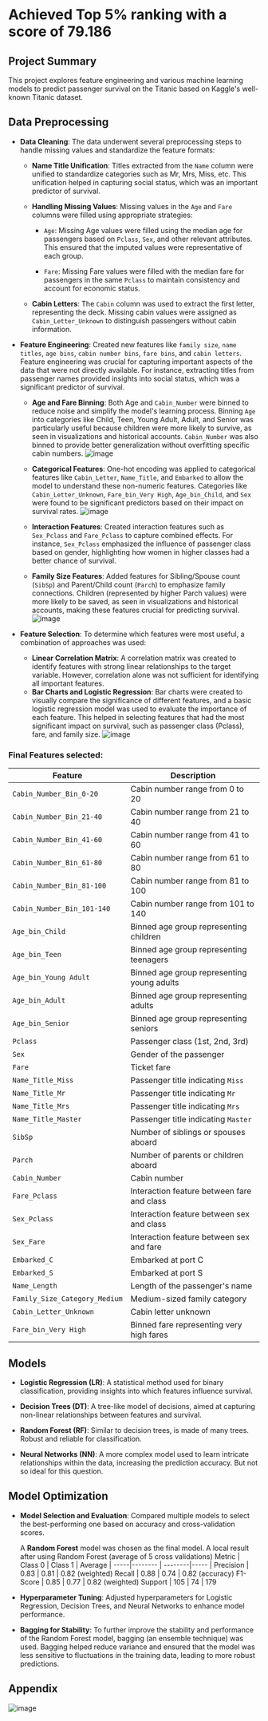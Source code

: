 # Achieved Top 5% ranking with a score of 79.186

## Project Summary
This project explores feature engineering and various machine learning models to predict passenger survival on the Titanic based on Kaggle's well-known Titanic dataset.

## Data Preprocessing

- **Data Cleaning**: The data underwent several preprocessing steps to handle missing values and standardize the feature formats:

  - **Name Title Unification**: Titles extracted from the `Name` column were unified to standardize categories such as Mr, Mrs, Miss, etc. This unification helped in capturing social status, which was an important predictor of survival.

  - **Handling Missing Values**: Missing values in the `Age` and `Fare` columns were filled using appropriate strategies:

    - `Age`: Missing Age values were filled using the median age for passengers based on `Pclass`, `Sex`, and other relevant attributes. This ensured that the imputed values were representative of each group.

    - `Fare`: Missing Fare values were filled with the median fare for passengers in the same `Pclass` to maintain consistency and account for economic status.

  - **Cabin Letters**: The `Cabin` column was used to extract the first letter, representing the deck. Missing cabin values were assigned as `Cabin_Letter_Unknown` to distinguish passengers without cabin information.

- **Feature Engineering**: Created new features like `family size`, `name titles`, `age bins`, `cabin number bins`, `fare bins`, and `cabin letters`. Feature engineering was crucial for capturing important aspects of the data that were not directly available. For instance, extracting titles from passenger names provided insights into social status, which was a significant predictor of survival.
  - **Age and Fare Binning**: Both Age and `Cabin_Number` were binned to reduce noise and simplify the model's learning process. Binning `Age` into categories like Child, Teen, Young Adult, Adult, and Senior was particularly useful because children were more likely to survive, as seen in visualizations and historical accounts. `Cabin_Number` was also binned to provide better generalization without overfitting specific cabin numbers.
    ![image](https://github.com/user-attachments/assets/f4209b11-7c63-41a6-bed0-7004f64ad52c)

  - **Categorical Features**: One-hot encoding was applied to categorical features like `Cabin_Letter`, `Name_Title`, and `Embarked` to allow the model to understand these non-numeric features. Categories like `Cabin_Letter_Unknown`, `Fare_bin_Very High`, `Age_bin_Child`, and `Sex` were found to be significant predictors based on their impact on survival rates.
    ![image](https://github.com/user-attachments/assets/6288c05c-37a9-42e0-8d58-caae7dad0586)

  - **Interaction Features**: Created interaction features such as `Sex_Pclass` and `Fare_Pclass` to capture combined effects. For instance, `Sex_Pclass` emphasized the influence of passenger class based on gender, highlighting how women in higher classes had a better chance of survival.

  - **Family Size Features**: Added features for Sibling/Spouse count (`SibSp`) and Parent/Child count (`Parch`) to emphasize family connections. Children (represented by higher Parch values) were more likely to be saved, as seen in visualizations and historical accounts, making these features crucial for predicting survival.
    ![image](https://github.com/user-attachments/assets/b253bc31-99b6-4965-88b1-e458eb0287ed)

- **Feature Selection**: To determine which features were most useful, a combination of approaches was used:
  - **Linear Correlation Matrix**: A correlation matrix was created to identify features with strong linear relationships to the target variable. However, correlation alone was not sufficient for identifying all important features.
  - **Bar Charts and Logistic Regression**: Bar charts were created to visually compare the significance of different features, and a basic logistic regression model was used to evaluate the importance of each feature. This helped in selecting features that had the most significant impact on survival, such as passenger class (Pclass), fare, and family size.
    ![image](https://github.com/user-attachments/assets/593e97e6-0805-4354-ac1e-b622c11fb03d)
### Final Features selected:
| Feature                         | Description                                      |
| ---                             | ---                                              |
| `Cabin_Number_Bin_0-20`         | Cabin number range from 0 to 20                  |
| `Cabin_Number_Bin_21-40`        | Cabin number range from 21 to 40                 |
| `Cabin_Number_Bin_41-60`        | Cabin number range from 41 to 60                 |
| `Cabin_Number_Bin_61-80`        | Cabin number range from 61 to 80                 |
| `Cabin_Number_Bin_81-100`       | Cabin number range from 81 to 100                |
| `Cabin_Number_Bin_101-140`      | Cabin number range from 101 to 140               |
| `Age_bin_Child`                 | Binned age group representing children           |
| `Age_bin_Teen`                  | Binned age group representing teenagers          |
| `Age_bin_Young Adult`           | Binned age group representing young adults       |
| `Age_bin_Adult`                 | Binned age group representing adults             |
| `Age_bin_Senior`                | Binned age group representing seniors            |
| `Pclass`                        | Passenger class (1st, 2nd, 3rd)                  |
| `Sex`                           | Gender of the passenger                          |
| `Fare`                          | Ticket fare                                      |
| `Name_Title_Miss`               | Passenger title indicating `Miss`                |
| `Name_Title_Mr`                 | Passenger title indicating `Mr`                  |
| `Name_Title_Mrs`                | Passenger title indicating `Mrs`                 |
| `Name_Title_Master`             | Passenger title indicating `Master`              |
| `SibSp`                         | Number of siblings or spouses aboard             |
| `Parch`                         | Number of parents or children aboard             |
| `Cabin_Number`                  | Cabin number                                     |
| `Fare_Pclass`                   | Interaction feature between fare and class       |
| `Sex_Pclass`                    | Interaction feature between sex and class        |
| `Sex_Fare`                      | Interaction feature between sex and fare         |
| `Embarked_C`                    | Embarked at port C                               |
| `Embarked_S`                    | Embarked at port S                               |
| `Name_Length`                   | Length of the passenger's name                   |
| `Family_Size_Category_Medium`   | Medium-sized family category                     |
| `Cabin_Letter_Unknown`          | Cabin letter unknown                             |
| `Fare_bin_Very High`            | Binned fare representing very high fares         |

## Models
- **Logistic Regression (LR)**: A statistical method used for binary classification, providing insights into which features influence survival.

- **Decision Trees (DT)**: A tree-like model of decisions, aimed at capturing non-linear relationships between features and survival.

- **Random Forest (RF)**: Similar to decision trees, is made of many trees. Robust and reliable for classification.

- **Neural Networks (NN)**: A more complex model used to learn intricate relationships within the data, increasing the prediction accuracy. But not so ideal for this question.

## Model Optimization
- **Model Selection and Evaluation**: Compared multiple models to select the best-performing one based on accuracy and cross-validation scores.

  A **Random Forest** model was chosen as the final model.
  A local result after using Random Forest (average of 5 cross validations)
  Metric | Class 0 | Class 1 | Average
  | -----|-------- | --------|----- |
  Precision | 0.83 | 0.81 | 0.82 (weighted)
  Recall | 0.88 | 0.74 | 0.82 (accuracy)
  F1-Score | 0.85 | 0.77 | 0.82 (weighted)
  Support | 105 | 74 | 179
  
- **Hyperparameter Tuning**: Adjusted hyperparameters for Logistic Regression, Decision Trees, and Neural Networks to enhance model performance.

- **Bagging for Stability**: To further improve the stability and performance of the Random Forest model, bagging (an ensemble technique) was used. Bagging helped reduce variance and ensured that the model was less sensitive to fluctuations in the training data, leading to more robust predictions.


## Appendix
![image](https://github.com/user-attachments/assets/3453f5c6-40fa-47f2-8568-44cf4b49b67f)
